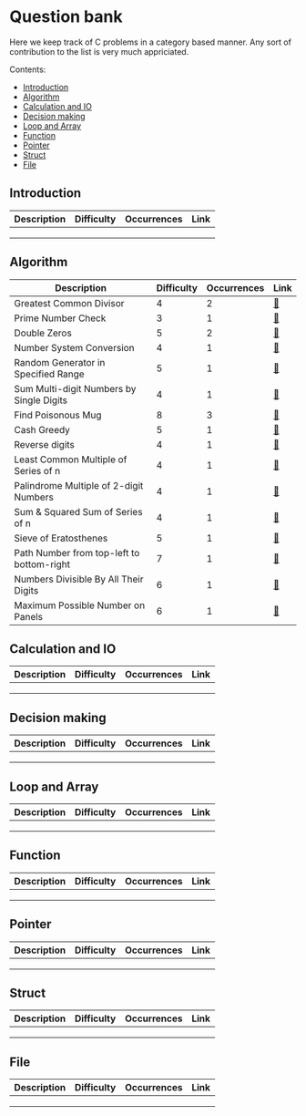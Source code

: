 # Question bank

Here we keep track of C problems in a category based manner.
Any sort of contribution to the list is very much appriciated.

Contents:

 - [Introduction](#introduction)
 - [Algorithm](#algorithm)
 - [Calculation and IO](#calculation-and-io)
 - [Decision making](#decision-making)
 - [Loop and Array](#loop-and-array)
 - [Function](#function)
 - [Pointer](#pointer)
 - [Struct](#struct)
 - [File](#file)

## Introduction

| Description | Difficulty | Occurrences | Link |
|-------------|------------|-------------|------|
|             |            |             |      |
|             |            |             |      |
|             |            |             |      |


## Algorithm
| Description | Difficulty | Occurrences | Link |
|-------------|------------|-------------|------|
| Greatest Common Divisor | 4 | 2 | [:link:](./algorithm/greatest-common-divisor/p1.md) |
| Prime Number Check | 3 | 1 | [:link:](./algorithm/prime-number-check/p2.md) |
| Double Zeros | 5 | 2 | [:link:](./algorithm/double-zeros/p2.md) |
| Number System Conversion | 4 | 1 | [:link:](./algorithm/number-system-conversion/p7.md) |
| Random Generator in Specified Range | 5 | 1 | [:link:](./algorithm/range-random-generator/p4.md) |
| Sum Multi-digit Numbers by Single Digits | 4 | 1 | [:link:](./algorithm/multi-digit-sum-by-single-digit-sum/p5.md) |
| Find Poisonous Mug | 8 | 3 | [:link:](./algorithm/find-poisonous-mug/p9.md) |
| Cash Greedy | 5 | 1 | [:link:](./algorithm/cash-greedy/p6.md) |
| Reverse digits | 4 | 1 | [:link:](./algorithm/reverse-digits/p3.md) |
| Least Common Multiple of Series of n | 4 | 1 | [:link:](./algorithm/least-common-multiple-of-series/p4.md) |
| Palindrome Multiple of 2-digit Numbers | 4 | 1 | [:link:](./algorithm/palindrome-multiple-of-two-digit-numbers/p5.md) |
| Sum & Squared Sum of Series of n | 4 | 1 | [:link:](./algorithm/sum-&-squared-sum-of-series/p6.md) |
| Sieve of Eratosthenes | 5 | 1 | [:link:](./algorithm/sieve-of-eratosthenes/p7.md) |
| Path Number from top-left to bottom-right | 7 | 1 | [:link:](./algorithm/find-all-path-number/p8.md) |
| Numbers Divisible By All Their Digits | 6 | 1 | [:link:](./algorithm/numbers-divisible-by-all-their-digits/p1.md) |
| Maximum Possible Number on Panels | 6 | 1 | [:link:](./algorithm/max-possible-number-on-panels/p2.md) |

## Calculation and IO
| Description | Difficulty | Occurrences | Link |
|-------------|------------|-------------|------|
|             |            |             |      |
|             |            |             |      |
|             |            |             |      |


## Decision making
| Description | Difficulty | Occurrences | Link |
|-------------|------------|-------------|------|
|             |            |             |      |
|             |            |             |      |
|             |            |             |      |


## Loop and Array
| Description | Difficulty | Occurrences | Link |
|-------------|------------|-------------|------|
|             |            |             |      |
|             |            |             |      |
|             |            |             |      |


## Function
| Description | Difficulty | Occurrences | Link |
|-------------|------------|-------------|------|
|             |            |             |      |
|             |            |             |      |
|             |            |             |      |

## Pointer
| Description | Difficulty | Occurrences | Link |
|-------------|------------|-------------|------|
|             |            |             |      |
|             |            |             |      |
|             |            |             |      |


## Struct
| Description | Difficulty | Occurrences | Link |
|-------------|------------|-------------|------|
|             |            |             |      |
|             |            |             |      |
|             |            |             |      |


## File
| Description | Difficulty | Occurrences | Link |
|-------------|------------|-------------|------|
|             |            |             |      |
|             |            |             |      |
|             |            |             |      |

